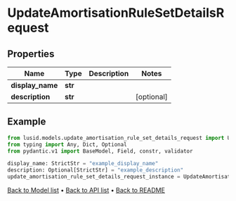 # UpdateAmortisationRuleSetDetailsRequest

## Properties
Name | Type | Description | Notes
------------ | ------------- | ------------- | -------------
**display_name** | **str** |  | 
**description** | **str** |  | [optional] 
## Example

```python
from lusid.models.update_amortisation_rule_set_details_request import UpdateAmortisationRuleSetDetailsRequest
from typing import Any, Dict, Optional
from pydantic.v1 import BaseModel, Field, constr, validator

display_name: StrictStr = "example_display_name"
description: Optional[StrictStr] = "example_description"
update_amortisation_rule_set_details_request_instance = UpdateAmortisationRuleSetDetailsRequest(display_name=display_name, description=description)

```

[Back to Model list](../README.md#documentation-for-models) &#8226; [Back to API list](../README.md#documentation-for-api-endpoints) &#8226; [Back to README](../README.md)

